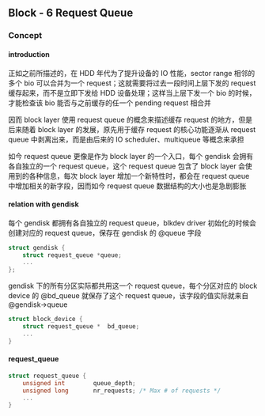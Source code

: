 ## Block - 6 Request Queue

### Concept

#### introduction

正如之前所描述的，在 HDD 年代为了提升设备的 IO 性能，sector range 相邻的多个 bio 可以合并为一个 request；这就需要将过去一段时间上层下发的 request 缓存起来，而不是立即下发给 HDD 设备处理；这样当上层下发一个 bio 的时候，才能检查该 bio 能否与之前缓存的任一个 pending request 相合并

因而 block layer 使用 request queue 的概念来描述缓存 request 的地方，但是后来随着 block layer 的发展，原先用于缓存 request 的核心功能逐渐从 request queue 中剥离出来，而是由后来的 IO scheduler、multiqueue 等概念来承担

如今 request queue 更像是作为 block layer 的一个入口，每个 gendisk 会拥有各自独立的一个 request queue，这个 request queue 包含了 block layer 会使用到的各种信息，每次 block layer 增加一个新特性时，都会在 request queue 中增加相关的新字段，因而如今 request queue 数据结构的大小也是急剧膨胀


#### relation with gendisk

每个 gendisk 都拥有各自独立的 request queue，blkdev driver 初始化的时候会创建对应的 request queue，保存在 gendisk 的 @queue 字段

```c
struct gendisk {
	struct request_queue *queue;
	...
};
```


gendisk 下的所有分区实际都共用这一个 request queue，每个分区对应的 block device 的 @bd_queue 就保存了这个 request queue，该字段的值实际就来自 @gendisk->queue

```c
struct block_device {	
	struct request_queue *  bd_queue;
	...
}
```


#### request_queue

```c
struct request_queue {
	unsigned int		queue_depth;
	unsigned long		nr_requests; /* Max # of requests */
	...
}
```


